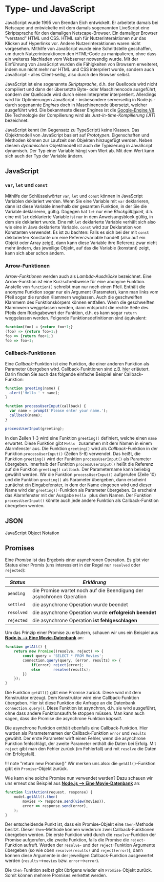 # Type- und JavaScript

JavaScript wurde 1995 von Brendan Eich entwickelt. Er arbeitete damals bei Netscape und entwickelte mit dem damals sogenannten LiveScript eine Skriptsprache für den damaligen Netscape-Browser. Ein damaliger Browser "verstand" HTML und CSS. HTML sah für Nutzerinteraktionen nur das Klicken auf Hyperlinks vor. Andere Nutzerinteraktionen waren nicht vorgesehen. Mithilfe von JavaScript wurde eine Schnittstelle geschaffen, um durch Nutzerinteraktionen den HTML-Code zu manipulieren, ohne dass ein weiteres Nachladen vom Webserver notwendig wurde. Mit der Einführung von JavaScript wurden die Fähigkeiten von Browsern erweiteret, indem nun nicht mehr nur HTML und CSS interpriert wurde, sondern auch JavaScript - alles Client-seitig, also durch den Browser selbst. 

JavaScript ist eine sogenannte *Skriptsprache*, d.h. der Quellcode wird nicht compiliert und dann der übersetzte Byte- oder Maschinencode ausgeführt, sondern der Quellcode wird durch einen Interpreter interpretiert. Allerdings wird für Optimierungen JavaScript - insbesondere serverseitig in Node.js - durch sogenannte *Engines* doch in Maschinencode übersetzt, welcher ausgeführt wird. Die bekannteste dieser Engines ist die [Google-Engine V8](https://v8.dev/). Die Technologie der Compilierung wird als *Just-in-time-Kompilierung (JIT)* bezeichnet. 

JavaScript kennt (im Gegensatz zu TypeScript) keine Klassen. Das Objektmodell von JavaScript basiert auf *Prototypen*. Eigenschaften und Methoden können zur Laufzeit den Objekten hinzugefügt werden. Neben diesem *dynamischen* Objektmodell ist auch die Typisierung in JavaScript dynamisch. Der Typ einer Variable hängt vom Wert ab. Mit dem Wert kann sich auch der Typ der Variable ändern. 

## JavaScript

### `var`, `let` und `const`

Mithilfe der Schlüsselwörter `var`, `let` und `const` können in JavaScript Variablen deklariert werden. Wenn Sie eine Variable mit `var` deklarieren, dann ist diese Variable innerhalb der gesamten Funktion, in der Sie die Variable deklarieren, gültig. Dagegen hat `let` nur eine *Blockgültigkeit*, d.h. eine mit `let` deklarierte Variable ist nur in dem Anweisungsblock gültig, in dem sie deklariert wurde. Eine mit `let` deklarierte Variable verhält sich also wie eine in Java deklarierte Variable. `const` wird zur Deklaration von Konstanten verwendet. Es ist zu bachten: Falls es sich bei der mit `const` deklarierten Konstante um eine Referenzvariable handelt (also auf ein Objekt oder Array zeigt), dann kann diese Variable ihre Referenz zwar nicht mehr ändern, das jeweilige Objekt, auf das die Variable (konstant) zeigt, kann sich aber schon ändern.

### Arrow-Funktionen

*Arrow-Funktionen* werden auch als *Lambda-Ausdrücke* bezeichnet. Eine Arrow-Funktion ist eine Kurzschreibweise für eine anonyme Funktion. Anstelle von `function()` schreibt man nur noch einen  Pfeil. Enthält die anonyme Funktion sogar nur ein Argument (Parameter), kann man links vom Pfeil sogar die runden Klammern weglassen. Auch die geschweiften Klammern des Funktionskörpers können entfallen. Wenn die geschweiften Klammwern weggelassen werden, dann entspricht die rechte Seite des Pfeils dem Rückgabewert der Funktion, d.h. es kann sogar `return` weggelassen werden. Folgende Funktionsdefinitionen sind äquivalent:

```javascript
function(foo) = {return foo+1;}
(foo) => {return foo+1;}
foo => {return foo+1;}
foo => foo+1;
```

### Callback-Funktionen

Eine *Callback*-Funktion ist eine Funktion, die einer anderen Funktion als Parameter übergeben wird. Callback-Funktionen sind z.B. [hier](https://developer.mozilla.org/en-US/docs/Glossary/Callback_function) erläutert. Darin finden Sie auch das folgende einfache Beispiel einer Callback-Funktion:

``` javascript linenums="1"
function greeting(name) {
  alert('Hello ' + name);
}

function processUserInput(callback) {
  var name = prompt('Please enter your name.');
  callback(name);
}

processUserInput(greeting);
```

In den Zeilen 1-3 wird eine Funktion `greeting()` definiert, welche einen `name` erwartet. Diese Funktion gibt `Hello ` zusammen mit dem Namen in einem Alarmfenster aus. Die Funktion `greeting()` wird als *Callback*-Funktion in der Funktion `processUserInput()` (Zeilen 5-8) verwendet. Das heißt, die Funktion `greeting()` wird der Funktion `processUserInput()` als Parameter übergeben. Innerhalb der Funktion `processUserInput()` heißt die Referenz auf die Funktion `greeting()` `callback`. Der Parametername kann beliebig gewählt werden. Wir die Funktion `processUserInput()` aufgerufen (Zeile 10) und die Funktion `greeting()` als Parameter übergeben, dann erscheint zunächst ein Eingabefenster, in dem der Name eingeben wird und dieser Name wird der `greeting()`-Funktion als Parameter übergeben. Es erscheint das Alarmfenster mit der Ausgabe `Hello ` plus dem Namen. Der Funktion `processUserInput()` könnte auch jede andere Funktion als Callback-Funktion übergeben werden. 


## JSON 

JavaScript Object Notation 

## Promises

Eine *Promise* ist das Ergebnis einer asynchronen Operation. Es gibt vier Status einer Promis (uns interessiert in der Regel nur `resolved` oder `rejected`):

| *Status* | *Erklärung* |
|----------|-------------|
| `pending` | die Promise wartet noch auf die Beendigung der asynchronen Operation |
| `settled` | die asynchrone Operation wurde beendet |
| `resolved` | die asynchrone Operation wurde **erfolgreich beendet** |
| `rejected` | die asynchrone Operation **ist fehlgeschlagen** |

Um das Prinzip einer Promise zu erläutern, schauen wir uns ein Beispiel aus [**Node.js --> Eine Movie-Datenbank**](./node/#eine-movie-datenbank) an:

```javascript
function getAll() {
	return new Promise((resolve, reject) => {
		const query = 'SELECT * FROM Movies';
		connection.query(query, (error, results) => {
			if(error) reject(error);
			else	  resolve(results);
		})
	});
}
``` 

Die Funktion `getAll()` gibt eine Promise zurück. Diese wird mit dem Konstruktor erzeugt. Dem Konstruktor wird eine Callback-Funktion übergeben. Hier ist diese Funktion die Anfrage an die Datenbank `connection.query()`. Diese Funktion ist asynchron, d.h. sie wird ausgeführt, ohne dass andere Funktionsaufrufe stoppen müssen. Man kann auch sagen, dass die Promise die asynchrone Funktion *kapselt*. 

Die asynchrone Funktion enthält ebenfalls eine Callback-Funktion. Hier wurden als Parameternamen der Callback-Funktion `error` und `results` gewählt. Der erste Parameter wirft einen Fehler, wenn die asynchrone Funktion fehlschlägt, der zweite Parameter enthält die Daten bei Erfolg. Mit `reject` gibt man den Fehler zurück (im Fehlerfall) und mit `resolve` die Daten (im Erfolgsfall). 

!!! note "return new Promise()"
	Wir merken uns also: die `getAll()`-Funktion gibt ein `Promise`-Objekt zurück.

Wie kann eine solche Promise nun verwendet werden? Dazu schauen wir uns erneut das Beispiel aus [**Node.js --> Eine Movie-Datenbank**](./node/#eine-movie-datenbank) an:

```javascript
function listAction(request, response) {
    model.getAll().then(
        movies => response.send(view(movies)),
        error => response.send(error),
    );
}
```

Der entscheidende Punkt ist, dass ein Promise-Objekt eine `then`-Methode besitzt. Dieser `then`-Methode können wiederum zwei Callback-Funktionen übergeben werden. Die erste Funktion wird durch die `resolve`-Funktion der Promise aufgerufen, die zweite Funktion, falls die Promise die `reject`-Funktion aufruft. Werden der `resolve`- und der `reject`-Funktion Argumente übergeben (so wie oben `resolve(results)` und `reject(error)`), dann können diese Argumente in der jeweiligen Callback-Funktion ausgewertet werden (`results`-->`movies` bzw. `error`-->`error`). 

Die `then`-Funktion selbst gibt übrigens wieder ein `Promise`-Objekt zurück. Somit können mehrere Promises verkettet werden.


